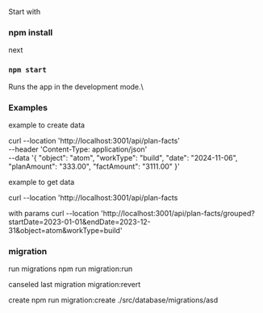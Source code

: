 Start with
### npm install
next
### `npm start`

Runs the app in the development mode.\

### Examples

example to create data

curl --location 'http://localhost:3001/api/plan-facts' \
--header 'Content-Type: application/json' \
--data '{
    "object": "atom",
    "workType": "build",
    "date": "2024-11-06",
    "planAmount": "333.00",
    "factAmount": "3111.00"
}'

example to get data 

curl --location 'http://localhost:3001/api/plan-facts

with params
curl --location 'http://localhost:3001/api/plan-facts/grouped?startDate=2023-01-01&endDate=2023-12-31&object=atom&workType=build'

### migration

run migrations
npm run migration:run

canseled last migration
migration:revert

create
npm run migration:create ./src/database/migrations/asd